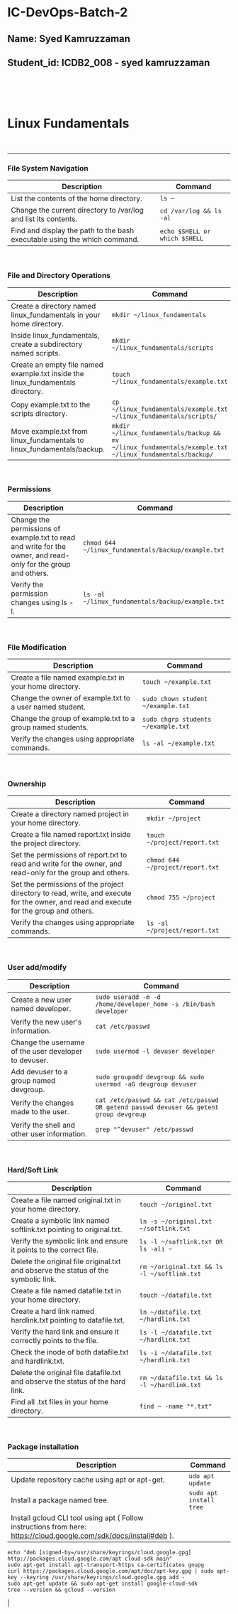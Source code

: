 # IC-DevOps-Batch-2

## Name: Syed Kamruzzaman
## Student_id: ICDB2_008 - syed kamruzzaman



<br><br>
Linux Fundamentals
==================
<br>

___

### File System Navigation

| Description | Command |
| ------- | ----------- |
| List the contents of the home directory. |`ls ~`|
| Change the current directory to /var/log and list its contents. |`cd /var/log && ls -al` |
| Find and display the path to the bash executable using the which command. |`echo $SHELL or which $SHELL ` |
<br>

### File and Directory Operations

| Description | Command |
| ------- | ----------- |
| Create a directory named linux_fundamentals in your home directory. |`mkdir ~/linux_fundamentals`|
| Inside linux_fundamentals, create a subdirectory named scripts. |`mkdir ~/linux_fundamentals/scripts` |
| Create an empty file named example.txt inside the linux_fundamentals directory. |`touch ~/linux_fundamentals/example.txt` |
| Copy example.txt to the scripts directory. |`cp ~/linux_fundamentals/example.txt ~/linux_fundamentals/scripts/` |
| Move example.txt from linux_fundamentals to linux_fundamentals/backup. |`mkdir ~/linux_fundamentals/backup && mv ~/linux_fundamentals/example.txt ~/linux_fundamentals/backup/` |
<br>

### Permissions

| Description | Command |
| ------- | ----------- |
| Change the permissions of example.txt to read and write for the owner, and read-only for the group and others. |`chmod 644 ~/linux_fundamentals/backup/example.txt`|
| Verify the permission changes using ls -l. |`ls -al ~/linux_fundamentals/backup/example.txt` |
<br>


### File Modification

| Description | Command |
| ------- | ----------- |
| Create a file named example.txt in your home directory. |`touch ~/example.txt`|
| Change the owner of example.txt to a user named student. |`sudo chown student ~/example.txt` |
| Change the group of example.txt to a group named students. |`sudo chgrp students ~/example.txt` |
| Verify the changes using appropriate commands. |`ls -al ~/example.txt` |
<br>


### Ownership

| Description | Command |
| ------- | ----------- |
| Create a directory named project in your home directory. |`mkdir ~/project`|
| Create a file named report.txt inside the project directory. |`touch ~/project/report.txt` |
| Set the permissions of report.txt to read and write for the owner, and read-only for the group and others. |`chmod 644 ~/project/report.txt` |
| Set the permissions of the project directory to read, write, and execute for the owner, and read and execute for the group and others. |`chmod 755 ~/project` |
| Verify the changes using appropriate commands. |`ls -al ~/project/report.txt` |
<br>


### User add/modify

| Description | Command |
| ------- | ----------- |
| Create a new user named developer. |`sudo useradd -m -d /home/developer_home -s /bin/bash developer`|
| Verify the new user's information. |`cat /etc/passwd` |
| Change the username of the user developer to devuser. |`sudo usermod -l devuser developer` |
| Add devuser to a group named devgroup. |`sudo groupadd devgroup && sudo usermod -aG devgroup devuser` |
| Verify the changes made to the user. |`cat /etc/passwd && cat /etc/passwd OR getend passwd devuser && getent group devgroup` |
|  Verify the shell and other user information. |`grep "^devuser" /etc/passwd` |
<br>



### Hard/Soft Link

| Description | Command |
| ------- | ----------- |
| Create a file named original.txt in your home directory. |`touch ~/original.txt`|
| Create a symbolic link named softlink.txt pointing to original.txt. |`ln -s ~/original.txt ~/softlink.txt` |
| Verify the symbolic link and ensure it points to the correct file. |`ls -l ~/softlink.txt OR ls -ali ~` |
| Delete the original file original.txt and observe the status of the symbolic link. |`rm ~/original.txt && ls -l ~/softlink.txt` |
| Create a file named datafile.txt in your home directory. |`touch ~/datafile.txt` |
| Create a hard link named hardlink.txt pointing to datafile.txt. |`ln ~/datafile.txt ~/hardlink.txt` |
| Verify the hard link and ensure it correctly points to the file. |`ls -l ~/datafile.txt ~/hardlink.txt` |
| Check the inode of both datafile.txt and hardlink.txt. |`ls -i ~/datafile.txt ~/hardlink.txt` |
| Delete the original file datafile.txt and observe the status of the hard link. |`rm ~/datafile.txt && ls -l ~/hardlink.txt` |
| Find all .txt files in your home directory. |`find ~ -name "*.txt"` |
<br>



### Package installation

| Description | Command |
| ------- | ----------- |
| Update repository cache using apt or apt-get. |`udo apt update`|
| Install a package named tree. |`sudo apt install tree` |
| Install gcloud CLI tool using apt ( Follow instructions from here: https://cloud.google.com/sdk/docs/install#deb ). | 

`echo "deb [signed-by=/usr/share/keyrings/cloud.google.gpg] http://packages.cloud.google.com/apt cloud-sdk main"` 
<br> 
 `sudo apt-get install apt-transport-https ca-certificates gnupg`
 <br> 
 `curl https://packages.cloud.google.com/apt/doc/apt-key.gpg | sudo apt-key --keyring /usr/share/keyrings/cloud.google.gpg add -`
 <br> 
 `sudo apt-get update && sudo apt-get install google-cloud-sdk`
 <br> 
 `tree --version && gcloud --version`
 
 |

<br>



